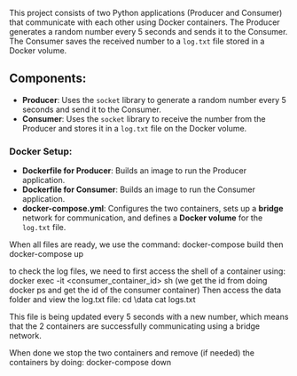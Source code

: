 
This project consists of two Python applications (Producer and Consumer) that communicate with each other using Docker containers. The Producer generates a random number every 5 seconds and sends it to the Consumer. The Consumer saves the received number to a `log.txt` file stored in a Docker volume.

## Components:
- **Producer**: Uses the `socket` library to generate a random number every 5 seconds and send it to the Consumer.
- **Consumer**: Uses the `socket` library to receive the number from the Producer and stores it in a `log.txt` file on the Docker volume.

### Docker Setup:
- **Dockerfile for Producer**: Builds an image to run the Producer application.
- **Dockerfile for Consumer**: Builds an image to run the Consumer application.
- **docker-compose.yml**: Configures  the two containers, sets up a **bridge** network for communication, and defines a **Docker volume** for the `log.txt` file.


When all files are ready, we use the command: docker-compose build
then docker-compose up

to check the log files, we need to first access the shell of a container using:
docker exec -it <consumer_container_id> sh 
(we get the id from doing docker ps and get the id of the consumer container)
Then access the data folder and view the log.txt file:
cd \data
cat logs.txt

This file is being updated every 5 seconds with a new number, which means that the 2 containers are successfully communicating using a bridge network.

When done we stop the two containers and remove (if needed) the containers by doing:
docker-compose down


